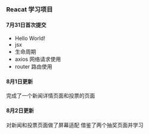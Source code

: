 ### Reacat 学习项目

#### 7月31日首次提交
- Hello World!
- jsx
- 生命周期
- axios 网络请求使用
- router 路由使用


#### 8月1日更新
完成了一个新闻详情页面和投票的页面

#### 8月2日更新
对新闻和投票页面做了屏幕适配
借鉴了两个抽奖页面并学习